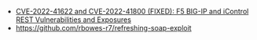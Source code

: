 - [CVE-2022-41622 and CVE-2022-41800 (FIXED): F5 BIG-IP and iControl REST Vulnerabilities and Exposures](https://www.rapid7.com/blog/post/2022/11/16/cve-2022-41622-and-cve-2022-41800-fixed-f5-big-ip-and-icontrol-rest-vulnerabilities-and-exposures/)
- https://github.com/rbowes-r7/refreshing-soap-exploit
